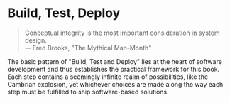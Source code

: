 # Build, Test, Deploy

> Conceptual integrity is the most important consideration in system design.   
> -- Fred Brooks, "The Mythical Man-Month"

The basic pattern of "Build, Test and Deploy" lies at the heart of software development and thus establishes the practical framework for this book. Each step contains a seemingly infinite realm of possibilities, like the Cambrian explosion, yet whichever choices are made along the way each step must be fulfilled to ship software-based solutions.

